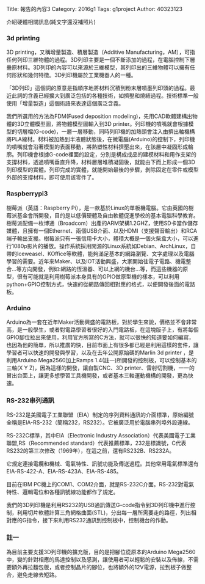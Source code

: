 Title: 報告的內容3
Category: 2016g1
Tags: g1project
Author: 40323123


介紹硬體相關訊息(純文字還沒補照片)

<!-- PELICAN_END_SUMMARY -->
<h3>3d printing</h3>
3D printing，又稱增量製造、積層製造（Additive Manufacturing，AM），可指任何列印三維物體的過程。3D列印主要是一個不斷添加的過程，在電腦控制下層疊原材料。3D列印的內容可以來源於三維模型，其列印出的三維物體可以擁有任何形狀和幾何特徵。3D列印機屬於工業機器人的一種。

「3D列印」這個詞的原意是指順序地將材料沉積到粉末層噴墨列印頭的過程。最近此詞的含義已經擴大到廣泛包括的各種技術，如擠壓和燒結過程。技術標準一般使用「增量製造」這個術語來表達這個廣泛含義。

我們所選用的方法為FDM(Fused deposition modeling)，先用CAD軟體建構出物體的3D立體模型圖，將物體模型圖輸入到3D printer。列印機的噴嘴就會根據模型的切層檔(G-code)，一層一層移動，同時列印機的加熱頭會注入由擠出軸機構將PLA線材。材料被加熱到半液體狀態後，在微電腦(Arduino)的控制下，列印機的噴嘴就會沿著模型的表面移動，將熱塑性材料擠壓出來，在該層中凝固形成輪廓。列印機會根據G-code裡面的設定，分別是構成成品的建模材料和用作支架的支撐材料，透過噴嘴垂直升降，材料層層堆積凝固後，就能由下而上形成一個3D列印模型的實體。列印完成的實體，就能開始最後的步驟，剝除固定在零件或模型外部的支撐材料，即可使用該零件了。

<h3>Raspberrypi3</h3>
樹莓派（英語：Raspberry Pi），是一款基於Linux的單板機電腦。它由英國的樹莓派基金會所開發，目的是以低價硬體及自由軟體促進學校的基本電腦科學教育。樹莓派配備一枚博通（Broadcom）出產的ARM架構1.2GHZ，使用SD卡當作儲存媒體，且擁有一個Ethernet、兩個USB介面、以及HDMI（支援聲音輸出）和RCA端子輸出支援。樹莓派只有一張信用卡大小，體積大概是一個火柴盒大小，可以進行1080p影片的播放。操作系統採用開源的Linux系統如Debian、ArchLinux，自帶的Iceweasel、KOffice等軟體，能夠滿足基本的網路瀏覽、文字處理以及電腦學習的需要。近年來Maker、以及IOT活動興盛，大家開始往電子電路、機電整合...等方向開發，例如:網路的恆溫器、可以上網的機台...等，而這些機器的原型，很有可能就是利用樹莓派本身具有的GPIO做原型機的樣本，可以利用python+GPIO控制方式，快速的從網路傳回相對應的格式，以便開發後面的電路板。

<h3>Arduino</h3>
Arduino為一套在近年Maker活動興盛的電路板，對於學生來說，價格並不會非常高，是一般學生，或者對電路學習者很好的入門電路板，在這塊版子上，有將每個GPIO腳位拉出來使用，利用官方所寫的C方法，就可以很快的知道要如何編寫，也因為他的簡單，所以推廣的快，目前市面上有很多都已經是利用這樣的套件，讓學習者可以快速的開發與學習，以及在去年公開原始碼的Marlin 3d printer ，是利用Arduino Mega2560加上Ramps 1.4(註一)所開發的控制板，可以控制基本的三軸(X Y Z)，因為這樣的開發，讓自製CNC、3D printer、雷射切割機，一一的冒出台面上，讓更多想學習工具機開發，或者基本三軸運動機構的開發，更為快速。

<h3>RS-232串列通訊</h3>
RS-232是美國電子工業聯盟（EIA）制定的序列資料通訊的介面標準，原始編號全稱是EIA-RS-232（簡稱232，RS232）。它被廣泛用於電腦串列埠外設連線。

RS-232C標準，其中EIA（Electronic Industry Association）代表美國電子工業聯盟,RS（Recommended standard）代表推薦標準，232是標識號，C代表RS232的第三次修改（1969年），在這之前，還有RS232B、RS232A。

它規定連接電纜和機械、電氣特性、訊號功能及傳送過程。其他常用電氣標準還有EIA-RS-422-A、EIA-RS-423A、EIA-RS-485。

目前在IBM PC機上的COM1、COM2介面，就是RS-232C介面。RS-232對電氣特性、邏輯電位和各種訊號線功能都作了規定。

我們的3D列印機是利用RS232的USB通訊傳送G-code指令到3D列印機中進行控制，利用切片軟體計算三角網格曲面(STL)，分出每一層所需要走的路徑，列出相對應的G指令，接下來利用RS232通訊到控制板中，控制機台的作動。

<h3>註一</h3>
為目前主要支援3D列印機的擴充版，目的是把腳位從原本的Arduino Mega2560中，變的針對相應的馬達控制以及感測，讓使用者可以輕鬆的安裝以及佈線，不需要額外再拉麵包版，或者控制晶片的腳位，也將額外的12V電源，拉到板子做整合，避免走線去短路。